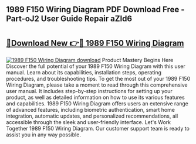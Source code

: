 ## 1989 F150 Wiring Diagram PDF Download Free - Part-oJ2 User Guide Repair aZld6

# <h2><a href="http://dfjqgfj.blite.top/?on=1989+F150+Wiring+Diagram">🔗Download New 👉🔴 1989 F150 Wiring Diagram</a></h2>

[![1989 F150 Wiring Diagram download](https://i.imgur.com/lujVjoI.png)](http://dfjqgfj.blite.top/?on=1989+F150+Wiring+Diagram)
Product Mastery Begins Here Discover the full potential of your 1989 F150 Wiring Diagram with this user manual. Learn about its capabilities, installation steps, operating procedures, and troubleshooting tips. To get the most out of your 1989 F150 Wiring Diagram, please take a moment to read through this comprehensive user manual. It includes step-by-step instructions for setting up your product, as well as detailed information on how to use its various features and capabilities. 1989 F150 Wiring Diagram offers users an extensive range of advanced features, including biometric authentication, smart home integration, automatic updates, and personalized recommendations, all accessible through the sleek and user-friendly interface. Let's Work Together 1989 F150 Wiring Diagram. Our customer support team is ready to assist you in any way possible.
